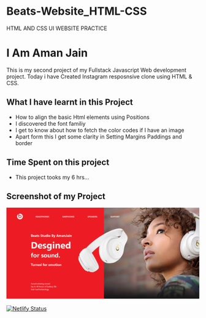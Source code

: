 # Beats-Website_HTML-CSS
HTML AND CSS UI WEBSITE PRACTICE

# I Am Aman Jain

This is my second project of my Fullstack Javascript Web development project. 
Today i have Created Instagram resposnsive clone using HTML & CSS.

## What I have learnt in this Project
  
- How to align the basic Html elements using Positions
- I discovered the font familiy 
- I get to know about how to fetch the color codes if I have an image 
- Apart form this I get some clarity in Setting Margins Paddings and border 

## Time Spent on this project

- This project tooks my 6 hrs...

## Screenshot of my Project

![Beats-Website_HTML-CSS](thumbnail1.png)

[![Netlify Status](https://api.netlify.com/api/v1/badges/2254683c-8af2-4ec8-b6c0-243991bd062d/deploy-status)]([https://amanjain-instagram-clone.netlify.app/](https://beats-headph.netlify.app/))
